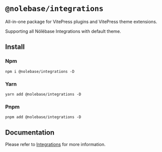 # `@nolebase/integrations`

All-in-one package for VitePress plugins and VitePress theme extensions.

Supporting all Nólëbase Integrations with default theme.

## Install

### Npm

```shell
npm i @nolebase/integrations -D
```

### Yarn

```shell
yarn add @nolebase/integrations -D
```

### Pnpm

```shell
pnpm add @nolebase/integrations -D
```

## Documentation

Please refer to [Integrations](https://nolebase-integrations.ayaka.io/en/integrations/) for more information.
